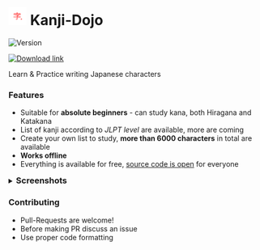 # ![](assets/github_icon.png) Kanji-Dojo

![Version](https://img.shields.io/badge/Latest_version-0.6-blue.svg)

[![Download link](https://img.shields.io/badge/Download-Google_Play-brightgreen.svg)](https://play.google.com/store/apps/details?id=ua.syt0r.kanji)

Learn & Practice writing Japanese characters

### Features
- Suitable for <b>absolute beginners</b> - can study kana, both Hiragana and Katakana
- List of kanji according to <i>JLPT level</i> are available, more are coming
- Create your own list to study, <b>more than 6000 characters</b> in total are available
- <b>Works offline</b>
- Everything is available for free, <u>source code is open</u> for everyone

<details>
<summary><h3 style="display: inline">Screenshots</h3></summary>

![](assets/screenshot_phone_1.png)
![](assets/screenshot_phone_2.png)
![](assets/screenshot_phone_3.png)
![](assets/screenshot_phone_4.png)
![](assets/screenshot_tablet_1.png)

</details>

### Contributing
- Pull-Requests are welcome!
- Before making PR discuss an issue 
- Use proper code formatting


